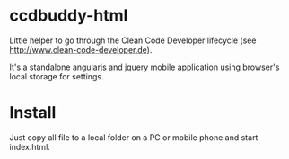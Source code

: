 ccdbuddy-html
=============

Little helper to go through the Clean Code Developer lifecycle (see http://www.clean-code-developer.de).

It's a standalone angularjs and jquery mobile application using browser's local storage for settings.

Install
=======
Just copy all file to a local folder on a PC or mobile phone and start index.html.
